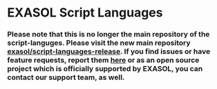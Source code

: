 # EXASOL Script Languages

### Please note that this is no longer the main repository of the script-languges. Please visit the new main repository [exasol/script-languages-release](https://github.com/exasol/script-languages-release). If you find issues or have feature requests, report them [here](https://github.com/exasol/script-languages-release/issues) or as an open source project which is officially supported by EXASOL, you can contact our support team, as well.

